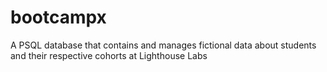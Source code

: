 # bootcampx
A PSQL database that contains and manages fictional data about students and their respective cohorts at Lighthouse Labs

